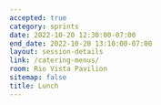 ```yaml
---
accepted: true
category: sprints
date: 2022-10-20 12:30:00-07:00
end_date: 2022-10-20 13:10:00-07:00
layout: session-details
link: /catering-menus/
room: Rio Vista Pavilion
sitemap: false
title: Lunch
---
```

